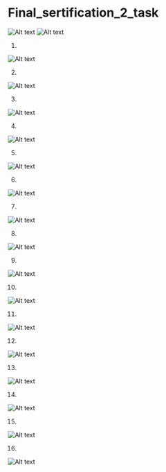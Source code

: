 # Final_sertification_2_task


![Alt text](image-01.png)
![Alt text](image-02.png)

1. 
![Alt text](image-1.png)

2. 
![Alt text](image-2.png)

3. 
![Alt text](image-3.png)

4. 
![Alt text](image-4.png)

5. 
![Alt text](image-5.png)

6. 
![Alt text](image-6.png)

7. 
![Alt text](image-7.png)

8. 
![Alt text](image-8.png)

9. 
![Alt text](image-9.png)

10. 
![Alt text](image-10.png)

11. 
![Alt text](image-11.png)

12. 
![Alt text](image-12.png)

13. 
![Alt text](image-13.png)

14. 
![Alt text](image-14.png)

15. 
![Alt text](image-15.png)

16. 
![Alt text](image-16.png)

